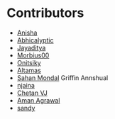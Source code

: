 ﻿# Contributors

<!-- prettier-ignore-start -->
- [Anisha](https://github.com/Anisha7860)
- [Abhicalyptic](https://github.com/abhicalyptic)
- [Jayaditya](https://github.com/JayM2510)
- [Morbius00](https://github.com/Morbius00)
- [Onitsiky](https://github.com/Onitsiky)
- [Altamas](https://github.com/Altamas786)
- [Sahan Mondal](https://github.com/sahanmndl)
Griffin Annshual
- [njaina](https://github.com/njaina)
- [Chetan VJ](https://github.com/ch374nvj)
- [Aman Agrawal](https://github.com/amanagr6697)
- [sandy](https://github.com/sandesh-3112)

<!-- prettier-ignore-end -->
